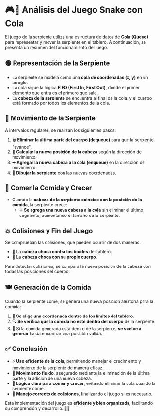 # 🎮🐍 Análisis del Juego Snake con Cola

El juego de la serpiente utiliza una estructura de datos de **Cola (Queue)** para representar y mover la serpiente en el tablero. A continuación, se presenta un resumen del funcionamiento del juego.

## 🟢 Representación de la Serpiente

- La serpiente se modela como una **cola de coordenadas (x, y)** en un arreglo.
- La cola sigue la lógica **FIFO (First In, First Out)**, donde el primer elemento que entra es el primero que sale.
- La **cabeza de la serpiente** se encuentra al final de la cola, y el cuerpo está formado por todos los elementos de la cola.

## 🔄 Movimiento de la Serpiente

A intervalos regulares, se realizan los siguientes pasos:

1. 🗑️ **Eliminar la última parte del cuerpo (dequeue)** para que la serpiente "avance".
2. 📍 **Calcular la nueva posición de la cabeza** según la dirección de movimiento.
3. ➕ **Agregar la nueva cabeza a la cola (enqueue)** en la dirección del movimiento.
4. 🎨 **Dibujar la serpiente** con las nuevas coordenadas.

## 🍎 Comer la Comida y Crecer

- Cuando la **cabeza de la serpiente coincide con la posición de la comida**, la serpiente crece:
  - ➕ **Se agrega una nueva cabeza a la cola** sin eliminar el último segmento, aumentando el tamaño de la serpiente.

## 💥 Colisiones y Fin del Juego

Se comprueban las colisiones, que pueden ocurrir de dos maneras:

- 🚧 La **cabeza choca contra los bordes** del tablero.
- 🔄 La **cabeza choca con su propio cuerpo**.

Para detectar colisiones, se compara la nueva posición de la cabeza con todas las posiciones del cuerpo.

## 🍽️ Generación de la Comida

Cuando la serpiente come, se genera una nueva posición aleatoria para la comida:

1. 🎯 **Se elige una coordenada dentro de los límites del tablero**.
2. 🔍 **Se verifica que la comida no esté dentro del cuerpo** de la serpiente.
3. 🔄 Si la comida generada está dentro de la serpiente, **se vuelve a generar** hasta encontrar una posición válida.

## ✅ Conclusión

- ⚡ **Uso eficiente de la cola**, permitiendo manejar el crecimiento y movimiento de la serpiente de manera eficaz.
- 🏃 **Movimiento fluido**, asegurado mediante la eliminación de la última parte y la adición de una nueva cabeza.
- 🍏 **Lógica clara para comer y crecer**, evitando eliminar la cola cuando la serpiente come.
- 🚫 **Manejo correcto de colisiones**, finalizando el juego si es necesario.

Esta implementación del juego es **eficiente y bien organizada**, facilitando su comprensión y desarrollo. 🚀🐍
